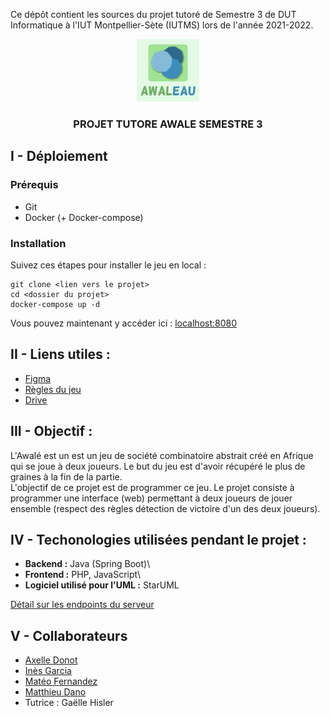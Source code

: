 Ce dépôt contient les sources du projet tutoré de Semestre 3 de DUT Informatique à l'IUT Montpellier-Sète (IUTMS) lors de l'année 2021-2022.
<div align="center">
	<img src="resources/Logo_Awaleau.png" height="100px">
	<h3 align="center">PROJET TUTORE AWALE SEMESTRE 3</h3>
</div>

## I - Déploiement
### Prérequis
- Git
- Docker (+ Docker-compose)
### Installation
Suivez ces étapes pour installer le jeu en local :

```
git clone <lien vers le projet>
cd <dossier du projet>
docker-compose up -d
```

Vous pouvez maintenant y accéder ici : [localhost:8080](http://localhost:8080/)


## II - Liens utiles :
- [Figma](https://www.figma.com/file/pyTTMuml1PO94WtGyTJgAL/Maquettes-Projet-Awale)
- [Règles du jeu](https://www.regledujeu.fr/awale/)
- [Drive](https://drive.google.com/drive/folders/18rMv5KNO7wRO3HeaSvigYY_hORL9EPtb)

## III - Objectif :
L'Awalé est un est un jeu de société combinatoire abstrait créé en Afrique qui se joue à deux joueurs. Le but du jeu est d'avoir récupéré le plus de graines à la fin de la partie.\
L'objectif de ce projet est de programmer ce jeu. Le projet consiste à  programmer une interface (web) permettant à  deux joueurs de jouer ensemble (respect des règles détection de victoire d'un des deux joueurs).

## IV - Techonologies utilisées pendant le projet :
- **Backend :** Java (Spring Boot)\
- **Frontend :** PHP, JavaScript\
- **Logiciel utilisé pour l'UML :** StarUML

[Détail sur les endpoints du serveur](./endpoints.md)

## V - Collaborateurs
- [Axelle Donot](https://github.com/Axelle-Donot)
- [Inès Garcia](https://github.com/Ines-Garcia)
- [Matéo Fernandez](https://github.com/mateo-fernandez)
- [Matthieu Dano](https://github.com/matthieu-dano)
- Tutrice : Gaëlle Hisler
